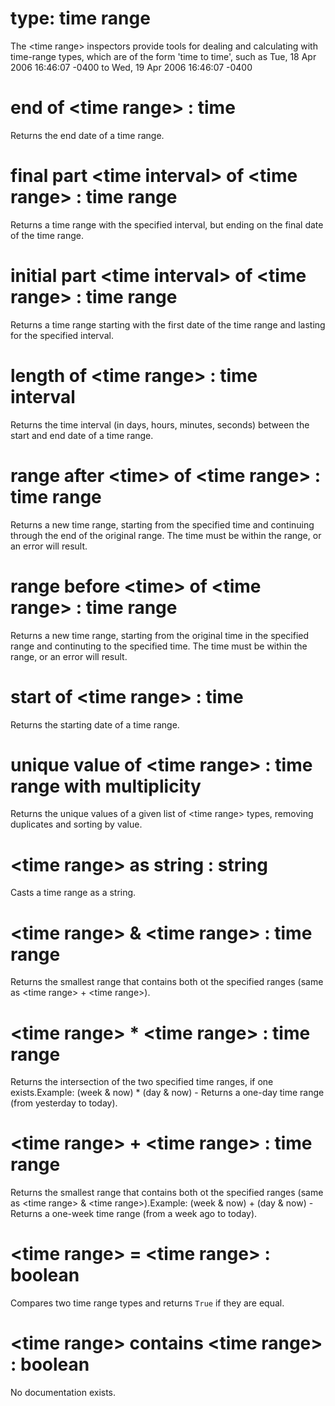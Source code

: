 # type: time range

The &lt;time range&gt; inspectors provide tools for dealing and calculating with time-range types, which are of the form &#39;time to time&#39;, such as Tue, 18 Apr 2006 16:46:07 -0400 to Wed, 19 Apr 2006 16:46:07 -0400

# end of &lt;time range&gt; : time

Returns the end date of a time range.

# final part &lt;time interval&gt; of &lt;time range&gt; : time range

Returns a time range with the specified interval, but ending on the final date of the time range.

# initial part &lt;time interval&gt; of &lt;time range&gt; : time range

Returns a time range starting with the first date of the time range and lasting for the specified interval.

# length of &lt;time range&gt; : time interval

Returns the time interval (in days, hours, minutes, seconds) between the start and end date of a time range.

# range after &lt;time&gt; of &lt;time range&gt; : time range

Returns a new time range, starting from the specified time and continuing through the end of the original range. The time must be within the range, or an error will result.

# range before &lt;time&gt; of &lt;time range&gt; : time range

Returns a new time range, starting from the original time in the specified range and continuting to the specified time. The time must be within the range, or an error will result.

# start of &lt;time range&gt; : time

Returns the starting date of a time range.

# unique value of &lt;time range&gt; : time range with multiplicity

Returns the unique values of a given list of &lt;time range&gt; types, removing duplicates and sorting by value.

# &lt;time range&gt; as string : string

Casts a time range as a string.

# &lt;time range&gt; &amp; &lt;time range&gt; : time range

Returns the smallest range that contains both ot the specified ranges (same as &lt;time range&gt; + &lt;time range&gt;).

# &lt;time range&gt; * &lt;time range&gt; : time range

Returns the intersection of the two specified time ranges, if one exists.Example: (week &amp; now) * (day &amp; now) - Returns a one-day time range (from yesterday to today).

# &lt;time range&gt; + &lt;time range&gt; : time range

Returns the smallest range that contains both ot the specified ranges (same as &lt;time range&gt; &amp; &lt;time range&gt;).Example: (week &amp; now) + (day &amp; now) - Returns a one-week time range (from a week ago to today).

# &lt;time range&gt; = &lt;time range&gt; : boolean

Compares two time range types and returns `True` if they are equal.

# &lt;time range&gt; contains &lt;time range&gt; : boolean

No documentation exists.
